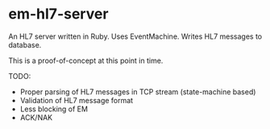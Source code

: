 em-hl7-server
=============

An HL7 server written in Ruby. Uses EventMachine. Writes HL7 messages to database.

This is a proof-of-concept at this point in time.

TODO:

 * Proper parsing of HL7 messages in TCP stream (state-machine based)
 * Validation of HL7 message format
 * Less blocking of EM
 * ACK/NAK
